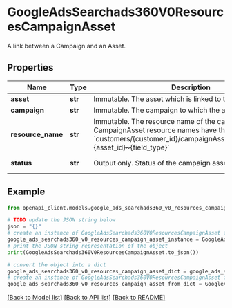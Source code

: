 # GoogleAdsSearchads360V0ResourcesCampaignAsset

A link between a Campaign and an Asset.

## Properties

Name | Type | Description | Notes
------------ | ------------- | ------------- | -------------
**asset** | **str** | Immutable. The asset which is linked to the campaign. | [optional] 
**campaign** | **str** | Immutable. The campaign to which the asset is linked. | [optional] 
**resource_name** | **str** | Immutable. The resource name of the campaign asset. CampaignAsset resource names have the form: &#x60;customers/{customer_id}/campaignAssets/{campaign_id}~{asset_id}~{field_type}&#x60; | [optional] 
**status** | **str** | Output only. Status of the campaign asset. | [optional] [readonly] 

## Example

```python
from openapi_client.models.google_ads_searchads360_v0_resources_campaign_asset import GoogleAdsSearchads360V0ResourcesCampaignAsset

# TODO update the JSON string below
json = "{}"
# create an instance of GoogleAdsSearchads360V0ResourcesCampaignAsset from a JSON string
google_ads_searchads360_v0_resources_campaign_asset_instance = GoogleAdsSearchads360V0ResourcesCampaignAsset.from_json(json)
# print the JSON string representation of the object
print(GoogleAdsSearchads360V0ResourcesCampaignAsset.to_json())

# convert the object into a dict
google_ads_searchads360_v0_resources_campaign_asset_dict = google_ads_searchads360_v0_resources_campaign_asset_instance.to_dict()
# create an instance of GoogleAdsSearchads360V0ResourcesCampaignAsset from a dict
google_ads_searchads360_v0_resources_campaign_asset_from_dict = GoogleAdsSearchads360V0ResourcesCampaignAsset.from_dict(google_ads_searchads360_v0_resources_campaign_asset_dict)
```
[[Back to Model list]](../README.md#documentation-for-models) [[Back to API list]](../README.md#documentation-for-api-endpoints) [[Back to README]](../README.md)


